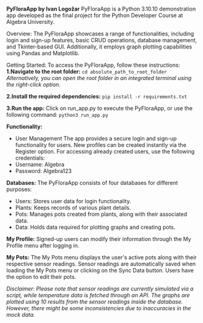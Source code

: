 **PyFloraApp by Ivan Logožar**
PyFloraApp is a Python 3.10.10 demonstration app developed as the final project for the Python Developer Course at Algebra University.

Overview:
The PyFloraApp showcases a range of functionalities, including login and sign-up features, basic CRUD operations, database management, and Tkinter-based GUI. Additionally, it employs graph plotting capabilities using Pandas and Matplotlib.

Getting Started:
To access the PyFloraApp, follow these instructions:
**1.Navigate to the root folder:**
`cd absolute_path_to_root_folder`
_Alternatively, you can open the root folder in an integrated terminal using the right-click option._

**2.Install the required dependencies:**
`pip install -r requirements.txt`

**3.Run the app:**
Click on run_app.py to execute the PyFloraApp, or use the following command:
`python3 run_app.py`

**Functionality:**
- User Management
The app provides a secure login and sign-up functionality for users. New profiles can be created instantly via the Register option. For accessing already created users, use the following credentials:
- Username: Algebra
- Password: Algebra123

**Databases:**
The PyFloraApp consists of four databases for different purposes:
- Users: Stores user data for login functionality.
- Plants: Keeps records of various plant details.
- Pots: Manages pots created from plants, along with their associated data.
- Data: Holds data required for plotting graphs and creating pots.

**My Profile:**
Signed-up users can modify their information through the My Profile menu after logging in.

**My Pots:**
The My Pots menu displays the user's active pots along with their respective sensor readings. Sensor readings are automatically saved when loading the My Pots menu or clicking on the Sync Data button. Users have the option to edit their pots.

_Disclaimer: Please note that sensor readings are currently simulated via a script, while temperature data is fetched through an API. The graphs are plotted using 10 results from the sensor readings inside the database. However, there might be some inconsistencies due to inaccuracies in the mock data._